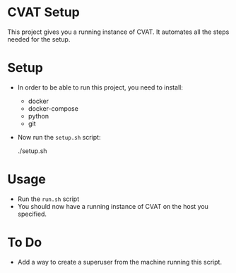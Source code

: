 # CVAT Setup
This project gives you a running instance of CVAT. It automates all the steps needed for the setup.

# Setup
* In order to be able to run this project, you need to install:
  - docker
  - docker-compose
  - python
  - git
* Now run the `setup.sh` script:

	./setup.sh

# Usage
* Run the `run.sh` script
* You should now have a running instance of CVAT on the host you specified.

# To Do
* Add a way to create a superuser from the machine running this script.
